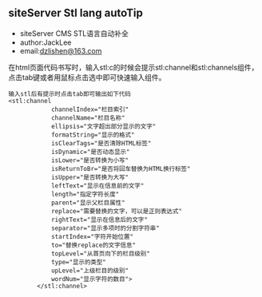 ##  siteServer Stl lang autoTip
- siteServer CMS STL语言自动补全
- author:JackLee
- email:dzlishen@163.com


在html页面代码书写时，输入stl:c的时候会提示stl:channel和stl:channels组件，点击tab键或者用鼠标点击选中即可快速输入组件。

```
输入stl后有提示时点击tab即可输出如下代码
<stl:channel
            channelIndex="栏目索引"
            channelName="栏目名称"
            ellipsis="文字超出部分显示的文字"
            formatString="显示的格式"
            isClearTags="是否清除HTML标签"
            isDynamic="是否动态显示"
            isLower="是否转换为小写"
            isReturnToBr="是否将回车替换为HTML换行标签"
            isUpper="是否转换为大写"
            leftText="显示在信息前的文字"
            length="指定字符长度"
            parent="显示父栏目属性"
            replace="需要替换的文字，可以是正则表达式"
            rightText="显示在信息后的文字"
            separator="显示多项时的分割字符串"
            startIndex="字符开始位置"
            to="替换replace的文字信息"
            topLevel="从首页向下的栏目级别"
            type="显示的类型"
            upLevel="上级栏目的级别"
            wordNum="显示字符的数目">
        </stl:channel>
```


